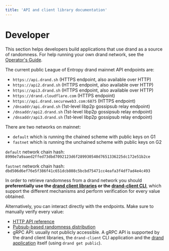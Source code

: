 ```yaml
---
title: 'API and client library documentation'
---
```


# Developer

This section helps developers build applications that use drand as a source of randomness. For help running your own drand network, see the [Operator's Guide](/operator/).

The current public League of Entropy drand mainnet API endpoints are:

* `https://api.drand.sh` (HTTPS endpoint, also available over HTTP)
* `https://api2.drand.sh` (HTTPS endpoint, also available over HTTP)
* `https://api3.drand.sh` (HTTPS endpoint, also available over HTTP)
* `https://drand.cloudflare.com` (HTTPS endpoint)
* `https://api.drand.secureweb3.com:6875` (HTTPS endpoint)
* `/dnsaddr/api.drand.sh` (1st-level libp2p gossipsub relay endpoint)
* `/dnsaddr/api2.drand.sh` (1st-level libp2p gossipsub relay endpoint)
* `/dnsaddr/api3.drand.sh` (1st-level libp2p gossipsub relay endpoint)

There are two networks on mainnet:
- `default` which is running the chained scheme with public keys on G1
- `fastnet` which is running the unchained scheme with public keys on G2

`default` network chain hash: 
```8990e7a9aaed2ffed73dbd7092123d6f289930540d7651336225dc172e51b2ce```

`fastnet` network chain hash: 
```dbd506d6ef76e5f386f41c651dcb808c5bcbd75471cc4eafa3f4df7ad4e4c493```

In order to retrieve randomness from a drand network you should **preferentially use the [drand client libraries](/developer/clients/) or the [drand-client CLI](/developer/drand-client/)**, which support the different mechanisms and perform verification for every value obtained.

Alternatively, you can interact directly with the endpoints. Make sure to manually verify every value:

- [HTTP API reference](/developer/http-api/)
- [Pubsub-based randomness distribution](/developer/gossipsub/)
- gRPC API: usually not publicly accessible. A gRPC API is supported by the drand client libraries, the `drand-client` CLI application and the [drand application](/operator/drand-cli/) itself (using `drand get public`).
